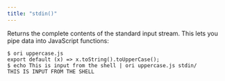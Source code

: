 ```yaml
---
title: "stdin()"
---
```


Returns the complete contents of the standard input stream. This lets you pipe data into JavaScript functions:

```console
$ ori uppercase.js
export default (x) => x.toString().toUpperCase();
$ echo This is input from the shell | ori uppercase.js stdin/
THIS IS INPUT FROM THE SHELL
```
